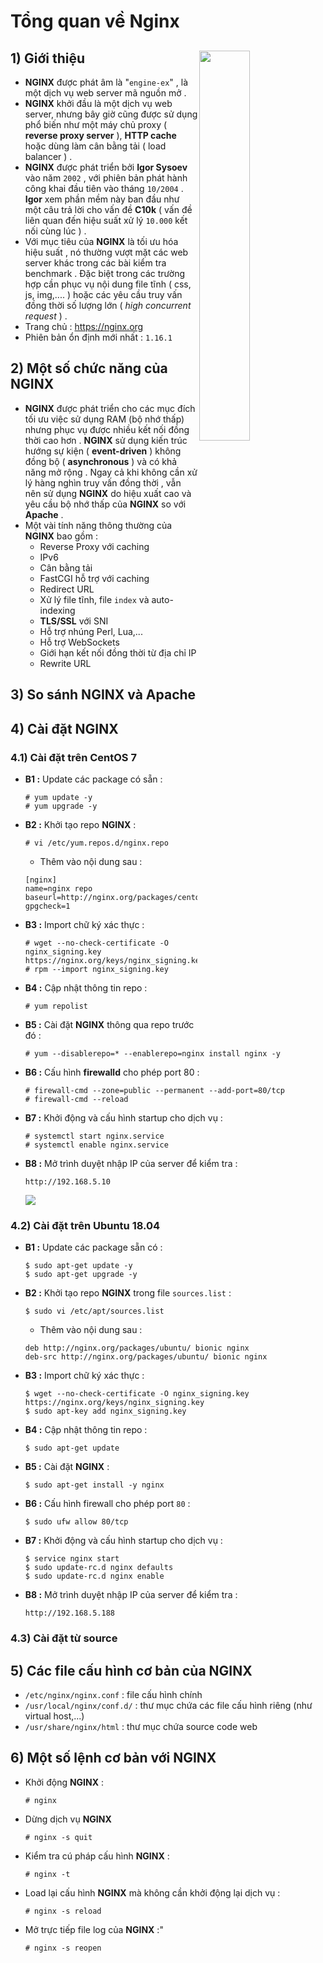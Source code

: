 # Tổng quan về Nginx
## **1) Giới thiệu** <img src=https://i.imgur.com/IiTWNL2.png align=right width=40%>
- **NGINX** được phát âm là "`engine-ex`" , là một dịch vụ web server mã nguồn mở .
- **NGINX** khởi đầu là một dịch vụ web server, nhưng bây giờ cũng được sử dụng phổ biến như một máy chủ proxy ( **reverse proxy server** ), **HTTP cache** hoặc dùng làm cân bằng tải ( load balancer ) .
- **NGINX** được phát triển bởi **Igor Sysoev** vào năm `2002` , với phiên bản phát hành công khai đầu tiên vào tháng `10/2004` . **Igor** xem phần mềm này ban đầu như một câu trả lời cho vấn đề **C10k** ( vấn đề liên quan đến hiệu suất xử lý `10.000` kết nối cùng lúc ) .
- Với mục tiêu của **NGINX** là tối ưu hóa hiệu suất , nó thường vượt mặt các web server khác trong các bài kiểm tra benchmark . Đặc biệt trong các trường hợp cần phục vụ nội dung file tĩnh ( css, js, img,.... ) hoặc các yêu cầu truy vấn đồng thời số lượng lớn ( *high concurrent request* ) .
- Trang chủ : https://nginx.org
- Phiên bản ổn định mới nhất : `1.16.1`
## **2) Một số chức năng của NGINX**
- **NGINX** được phát triển cho các mục đích tối ưu việc sử dụng RAM (bộ nhớ thấp) nhưng phục vụ được nhiều kết nối đồng thời cao hơn . **NGINX** sử dụng kiến trúc hướng sự kiện ( **event-driven** ) không đồng bộ ( **asynchronous** ) và có khả năng mở rộng . Ngay cả khi không cần xử lý hàng nghìn truy vấn đồng thời , vẫn nên sử dụng **NGINX** do hiệu xuất cao và yêu cầu bộ nhớ thấp của **NGINX** so với **Apache** .
- Một vài tính năng thông thường của **NGINX** bao gồm :
    - Reverse Proxy với caching
    - IPv6
    - Cân bằng tải
    - FastCGI hỗ trợ với caching
    - Redirect URL
    - Xử lý file tĩnh, file `index` và auto-indexing
    - **TLS/SSL** với SNI
    - Hỗ trợ nhúng Perl, Lua,...
    - Hỗ trợ WebSockets
    - Giới hạn kết nối đồng thời từ địa chỉ IP
    - Rewrite URL
## **3) So sánh NGINX và Apache**
## **4) Cài đặt NGINX**
### **4.1) Cài đặt trên CentOS 7**
- **B1 :** Update các package có sẵn :
    ```
    # yum update -y
    # yum upgrade -y
    ```
- **B2 :** Khởi tạo repo **NGINX** :
    ```
    # vi /etc/yum.repos.d/nginx.repo
    ```
    - Thêm vào nội dung sau :
    ```
    [nginx]
    name=nginx repo
    baseurl=http://nginx.org/packages/centos/7/$basearch/
    gpgcheck=1
    ```
- **B3 :** Import chữ ký xác thực :
    ```
    # wget --no-check-certificate -O nginx_signing.key https://nginx.org/keys/nginx_signing.key
    # rpm --import nginx_signing.key
    ```
- **B4 :** Cập nhật thông tin repo :
    ```
    # yum repolist
    ```
- **B5 :** Cài đặt **NGINX** thông qua repo trước đó :
    ```
    # yum --disablerepo=* --enablerepo=nginx install nginx -y
    ```
- **B6 :** Cấu hình **firewalld** cho phép port 80 :
    ```
    # firewall-cmd --zone=public --permanent --add-port=80/tcp
    # firewall-cmd --reload
- **B7 :** Khởi động và cấu hình startup cho dịch vụ :
    ```
    # systemctl start nginx.service
    # systemctl enable nginx.service
    ```
- **B8 :** Mở trình duyệt nhập IP của server để kiểm tra :
    ```
    http://192.168.5.10
    ```
    <img src=https://i.imgur.com/4Woea3T.png>

### **4.2) Cài đặt trên Ubuntu 18.04**
- **B1 :** Update các package sẵn có :
    ```
    $ sudo apt-get update -y
    $ sudo apt-get upgrade -y
    ```
- **B2 :** Khởi tạo repo **NGINX** trong file `sources.list` :
    ```
    $ sudo vi /etc/apt/sources.list
    ```
    - Thêm vào nội dung sau :
    ```
    deb http://nginx.org/packages/ubuntu/ bionic nginx
    deb-src http://nginx.org/packages/ubuntu/ bionic nginx
    ```
- **B3 :** Import chữ ký xác thực :
    ```
    $ wget --no-check-certificate -O nginx_signing.key https://nginx.org/keys/nginx_signing.key
    $ sudo apt-key add nginx_signing.key
    ```
- **B4 :** Cập nhật thông tin repo :
    ```
    $ sudo apt-get update
    ```
- **B5 :** Cài đặt **NGINX** :
    ```
    $ sudo apt-get install -y nginx
    ```
- **B6 :** Cấu hình firewall cho phép port `80` :
    ```
    $ sudo ufw allow 80/tcp
    ```
- **B7 :** Khởi động và cấu hình startup cho dịch vụ :
    ```
    $ service nginx start
    $ sudo update-rc.d nginx defaults
    $ sudo update-rc.d nginx enable
    ```
- **B8 :** Mở trình duyệt nhập IP của server để kiểm tra :
    ```
    http://192.168.5.188
    ```
### **4.3) Cài đặt từ source**
## **5) Các file cấu hình cơ bản của NGINX**
- `/etc/nginx/nginx.conf` : file cấu hình chính
- `/usr/local/nginx/conf.d/` : thư mục chứa các file cấu hình riêng (như virtual host,...)
- `/usr/share/nginx/html` : thư mục chứa source code web
## **6) Một số lệnh cơ bản với NGINX**
- Khởi động **NGINX** :
    ```
    # nginx
    ```
- Dừng dịch vụ **NGINX**
    ```
    # nginx -s quit
    ```
- Kiểm tra cú pháp cấu hình **NGINX** :
    ```
    # nginx -t
    ```
- Load lại cấu hình **NGINX** mà không cần khởi động lại dịch vụ :
    ```
    # nginx -s reload
    ```
- Mở trực tiếp file log của **NGINX** :"
    ```
    # nginx -s reopen
    ```

